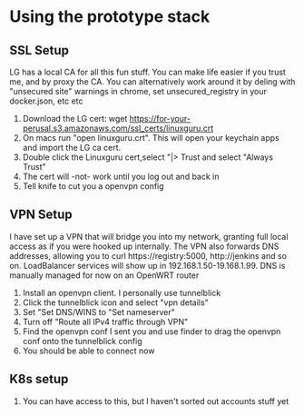 # Using the prototype stack

## SSL Setup

LG has a local CA for all this fun stuff. You can make life easier if you trust
me, and by proxy the CA. You can alternatively work around it by deling with
"unsecured site" warnings in chrome, set unsecured_registry in your
docker.json, etc etc

1. Download the LG cert:
wget https://for-your-perusal.s3.amazonaws.com/ssl_certs/linuxguru.crt
2. On macs run "open linuxguru.crt". This will open your keychain apps and import the LG ca cert.
3. Double click the Linuxguru cert,select "|> Trust and select "Always Trust"
4. The cert will -not- work until you log out and back in
5. Tell knife to cut you a openvpn config

## VPN Setup

I have set up a VPN that will bridge you into my network, granting full local
access as if you were hooked up internally.  The VPN also forwards DNS
addresses, allowing you to curl https://registry:5000,  http://jenkins and
so on. LoadBalancer services will show up in 192.168.1.50-19.168.1.99. DNS
is manually managed for now on an OpenWRT router

1. Install an openvpn client. I personally use tunnelblick
2. Click the tunnelblick icon and select "vpn details"
3. Set  "Set DNS/WINS to  "Set nameserver"
4. Turn off "Route all IPv4 traffic through VPN" 
5. Find the openvpn conf I sent you and use finder to drag the openvpn conf onto the tunnelblick config
6. You should be able to connect now


## K8s setup

1. You can have access to this, but I haven't sorted out accounts stuff yet

